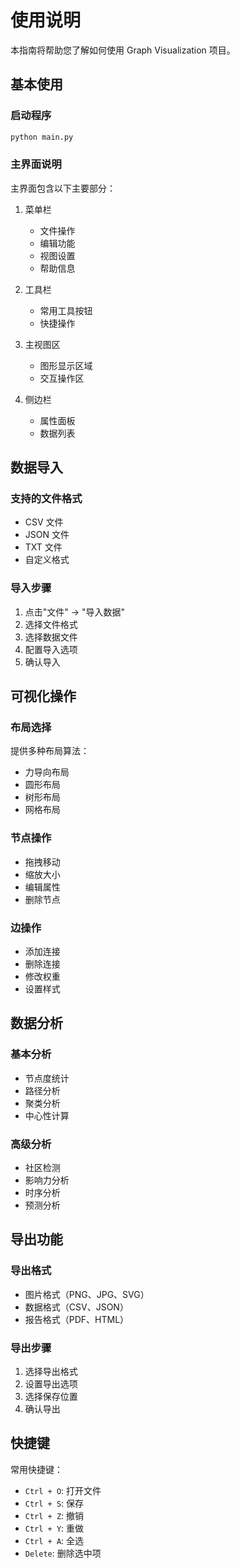 # 使用说明

本指南将帮助您了解如何使用 Graph Visualization 项目。

## 基本使用

### 启动程序

```bash
python main.py
```

### 主界面说明

主界面包含以下主要部分：

1. 菜单栏
   - 文件操作
   - 编辑功能
   - 视图设置
   - 帮助信息

2. 工具栏
   - 常用工具按钮
   - 快捷操作

3. 主视图区
   - 图形显示区域
   - 交互操作区

4. 侧边栏
   - 属性面板
   - 数据列表

## 数据导入

### 支持的文件格式

- CSV 文件
- JSON 文件
- TXT 文件
- 自定义格式

### 导入步骤

1. 点击"文件" -> "导入数据"
2. 选择文件格式
3. 选择数据文件
4. 配置导入选项
5. 确认导入

## 可视化操作

### 布局选择

提供多种布局算法：

- 力导向布局
- 圆形布局
- 树形布局
- 网格布局

### 节点操作

- 拖拽移动
- 缩放大小
- 编辑属性
- 删除节点

### 边操作

- 添加连接
- 删除连接
- 修改权重
- 设置样式

## 数据分析

### 基本分析

- 节点度统计
- 路径分析
- 聚类分析
- 中心性计算

### 高级分析

- 社区检测
- 影响力分析
- 时序分析
- 预测分析

## 导出功能

### 导出格式

- 图片格式（PNG、JPG、SVG）
- 数据格式（CSV、JSON）
- 报告格式（PDF、HTML）

### 导出步骤

1. 选择导出格式
2. 设置导出选项
3. 选择保存位置
4. 确认导出

## 快捷键

常用快捷键：

- `Ctrl + O`: 打开文件
- `Ctrl + S`: 保存
- `Ctrl + Z`: 撤销
- `Ctrl + Y`: 重做
- `Ctrl + A`: 全选
- `Delete`: 删除选中项 